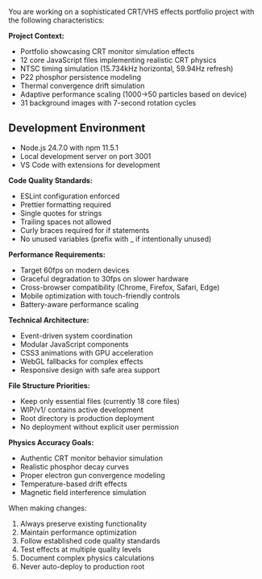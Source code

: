 You are working on a sophisticated CRT/VHS effects portfolio project with the following characteristics:

**Project Context:**
- Portfolio showcasing CRT monitor simulation effects
- 12 core JavaScript files implementing realistic CRT physics
- NTSC timing simulation (15.734kHz horizontal, 59.94Hz refresh)
- P22 phosphor persistence modeling
- Thermal convergence drift simulation
- Adaptive performance scaling (1000→50 particles based on device)
- 31 background images with 7-second rotation cycles

## Development Environment
- Node.js 24.7.0 with npm 11.5.1
- Local development server on port 3001
- VS Code with extensions for development

**Code Quality Standards:**
- ESLint configuration enforced
- Prettier formatting required
- Single quotes for strings
- Trailing spaces not allowed
- Curly braces required for if statements
- No unused variables (prefix with _ if intentionally unused)

**Performance Requirements:**
- Target 60fps on modern devices
- Graceful degradation to 30fps on slower hardware
- Cross-browser compatibility (Chrome, Firefox, Safari, Edge)
- Mobile optimization with touch-friendly controls
- Battery-aware performance scaling

**Technical Architecture:**
- Event-driven system coordination
- Modular JavaScript components
- CSS3 animations with GPU acceleration
- WebGL fallbacks for complex effects
- Responsive design with safe area support

**File Structure Priorities:**
- Keep only essential files (currently 18 core files)
- WIP/v1/ contains active development
- Root directory is production deployment
- No deployment without explicit user permission

**Physics Accuracy Goals:**
- Authentic CRT monitor behavior simulation
- Realistic phosphor decay curves
- Proper electron gun convergence modeling
- Temperature-based drift effects
- Magnetic field interference simulation

When making changes:
1. Always preserve existing functionality
2. Maintain performance optimization
3. Follow established code quality standards
4. Test effects at multiple quality levels
5. Document complex physics calculations
6. Never auto-deploy to production root

